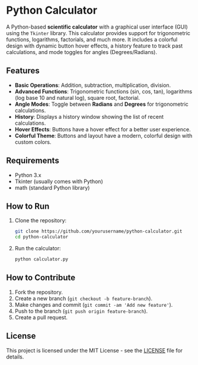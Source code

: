 # Python Calculator

A Python-based **scientific calculator** with a graphical user interface (GUI) using the `Tkinter` library. This calculator provides support for trigonometric functions, logarithms, factorials, and much more. It includes a colorful design with dynamic button hover effects, a history feature to track past calculations, and mode toggles for angles (Degrees/Radians).

## Features

- **Basic Operations**: Addition, subtraction, multiplication, division.
- **Advanced Functions**: Trigonometric functions (sin, cos, tan), logarithms (log base 10 and natural log), square root, factorial.
- **Angle Modes**: Toggle between **Radians** and **Degrees** for trigonometric calculations.
- **History**: Displays a history window showing the list of recent calculations.
- **Hover Effects**: Buttons have a hover effect for a better user experience.
- **Colorful Theme**: Buttons and layout have a modern, colorful design with custom colors.

## Requirements

- Python 3.x
- Tkinter (usually comes with Python)
- math (standard Python library)

## How to Run

1. Clone the repository:
    ```bash
    git clone https://github.com/yourusername/python-calculator.git
    cd python-calculator
    ```

2. Run the calculator:
    ```bash
    python calculator.py
    ```

## How to Contribute

1. Fork the repository.
2. Create a new branch (`git checkout -b feature-branch`).
3. Make changes and commit (`git commit -am 'Add new feature'`).
4. Push to the branch (`git push origin feature-branch`).
5. Create a pull request.

## License

This project is licensed under the MIT License - see the [LICENSE](LICENSE) file for details.
